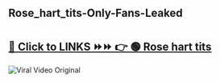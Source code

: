
 ## Rose_hart_tits-Only-Fans-Leaked

# <h2><a href="https://clipsfans.com/Rose_hart_tits&ref=git">🔗 Click to LINKS ⏩⏩ 👉 🟢 Rose hart tits </a></h2>

<a href="https://clipsfans.com/Rose_hart_tits&ref=git" rel="nofollow" data-target="animated-image.originalLink"><img src="https://i.ibb.co.com/xMMVF88/686577567.gif" alt="Viral Video Original" style="max-width: 100%; display: inline-block;" data-target="animated-image.originalImage"></a>
